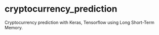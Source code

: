 # cryptocurrency_prediction
Cryptocurrency prediction with Keras, Tensorflow using Long Short-Term Memory.
